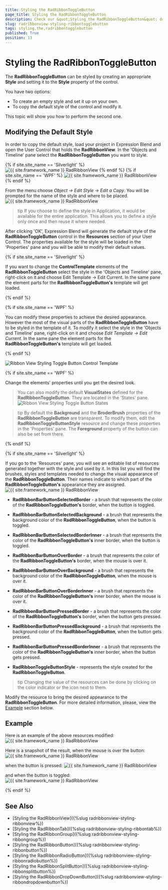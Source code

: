 ```yaml
---
title: Styling the RadRibbonToggleButton
page_title: Styling the RadRibbonToggleButton
description: Check our &quot;Styling the RadRibbonToggleButton&quot; documentation article for the RadRibbonView {{ site.framework_name }} control.
slug: radribbonview-styling-ribbontogglebutton
tags: styling,the,radribbontogglebutton
published: True
position: 13
---
```


# Styling the RadRibbonToggleButton

The __RadRibbonToggleButton__ can be styled by creating an appropriate __Style__ and setting it to the __Style__ property of the control.			

You have two options:

* To create an empty style and set it up on your own.
* To copy the default style of the control and modify it.

This topic will show you how to perform the second one.

## Modifying the Default Style

In order to copy the default style, load your project in Expression Blend and open the User Control that holds the __RadRibbonView__. In the 'Objects and Timeline' pane select the __RadRibbonToggleButton__ you want to style.				

{% if site.site_name == 'Silverlight' %}
![{{ site.framework_name }} RadRibbonView  ](images/RibbonView_Styling_ToggleButton_Locate.png)
{% endif %}
{% if site.site_name == 'WPF' %}
![{{ site.framework_name }} RadRibbonView  ](images/RibbonView_Styling_ToggleButton_LocateWPF.png)
{% endif %}

From the menu choose *Object -> Edit Style -> Edit a Copy*. You will be prompted for the name of the style and where to be placed.
![{{ site.framework_name }} RadRibbonView  ](images/RibbonView_Styling_ToggleButton_CreateStyle.png)

>tip If you choose to define the style in Application, it would be available for the entire application. This allows you to define a style only once and then reuse it where needed.

After clicking 'OK', Expression Blend will generate the default style of the __RadRibbonToggleButton__ control in the __Resources__ section of your User Control. The properties available for the style will be loaded in the 'Properties' pane and you will be able to modify their default values.

{% if site.site_name == 'Silverlight' %}

If you want to change the __ControlTemplate__ elements of the __RadRibbonToggleButton__ select the style in the 'Objects and Timeline' pane, right-click on it and choose Edit Template -> Edit Current. In the same pane the element parts for the __RadRibbonToggleButton's__ template will get loaded.

{% endif %}

{% if site.site_name == 'WPF' %}

You can modify these properties to achieve the desired appearance. However the most of the visual parts of the __RadRibbonToggleButton__ have to be styled in the template of it. To modify it select the style in the 'Objects and Timeline' pane, right-click on it and choose *Edit Template -> Edit Current*. In the same pane the element parts for the __RadRibbonToggleButton's__ template will get loaded.

{% endif %}

![Ribbon View Styling Toggle Button Control Template](images/RibbonView_Styling_ToggleButton_ControlTemplate.png)

{% if site.site_name == 'WPF' %}

Change the elements' properties until you get the desired look.

> You can also modify the default __VisualStates__ defined for the __RadRibbonToggleButton__. They are located in the 'States' pane.
>![Ribbon View Styling Toggle Button States](images/RibbonView_Styling_ToggleButton_States.png)


>tip By default the __Background__ and the __BroderBrush__ properties of the __RadRibbonToggleButton__ are transparent. To modify them, edit the __RadRibbonToggleButtonStyle__ resource and change these properties in the 'Properties' pane. The __Foreground__ property of the button can also be set from there.  

{% endif %}

{% if site.site_name == 'Silverlight' %}

If you go to the 'Resources' pane, you will see an editable list of resources generated together with the style and used by it. In this list you will find the brushes, styles and templates needed to change the visual appearance of the __RadRibbonToggleButton__. Their names indicate to which part of the __RadRibbonToggleButton's__ appearance they are assigned.
![{{ site.framework_name }} RadRibbonView  ](images/RibbonView_Styling_ToggleButton_Resources.png)

* __RadRibbonBarButtonSelectedBorder__ - a brush that represents the color of the __RadRibbonToggleButton's__ border, when the button is toggled.             

* __RadRibbonBarButtonSelectedBackground__ - a brush that represents the background color of the __RadRibbonToggleButton__, when the button is toggled.              

* __RadRibbonBarButtonSelectedBorderInner__ - a brush that represents the color of the __RadRibbonToggleButton's__ inner border, when the button is toggled.              

* __RadRibbonBarButtonOverBorder__ - a brush that represents the color of the __RadRibbonToggleButton's__ border, when the mouse is over it.              

* __RadRibbonBarButtonOverBackground__ - a brush that represents the background color of the __RadRibbonToggleButton__, when the mouse is over it.              

* __RadRibbonBarButtonOverBorderInner__ - a brush that represents the color of the __RadRibbonToggleButton's__ inner border, when the mouse is over it.              

* __RadRibbonBarButtonPressedBorder__ - a brush that represents the color of the __RadRibbonToggleButton's__ border, when the button gets pressed.              

* __RadRibbonBarButtonPressedBackground__ - a brush that represents the background color of the __RadRibbonToggleButton__, when the button gets pressed.              

* __RadRibbonBarButtonPressedBorderInner__ - a brush that represents the color of the __RadRibbonToggleButton's__ inner border, when the button gets pressed.              

* __RadRibbonToggleButtonStyle__ - represents the style created for the __RadRibbonToggleButton__.              

>tip Changing the value of the resources can be done by clicking on the color indicator or the icon next to them.

Modify the resource to bring the desired appearance to the __RadRibbonToggleButton__. For more detailed information, please, view the [Example](#example) section below.

## Example

Here is an example of the above resources modified:
![{{ site.framework_name }} RadRibbonView  ](images/RibbonView_Styling_ToggleButton_ResourcesModified.png)

Here is a snapshot of the result, when the mouse is over the button:
![{{ site.framework_name }} RadRibbonView  ](images/RibbonView_Styling_ToggleButton_ExampleMouseOver.png)

when the button is pressed:
![{{ site.framework_name }} RadRibbonView  ](images/RibbonView_Styling_ToggleButton_ExamplePressed.png)

and when the button is toggled:
![{{ site.framework_name }} RadRibbonView  ](images/RibbonView_Styling_ToggleButton_ExampleToggled.png)

{% endif %}

## See Also
 * [Styling the RadRibbonView]({%slug radribbonview-styling-ribbonview%})
 * [Styling the RadRibbonTab]({%slug radribbonview-styling-ribbontab%})
 * [Styling the RadRibbonGroup]({%slug radribbonview-styling-ribbongroup%})
 * [Styling the RadRibbonButton]({%slug radribbonview-styling-ribbonbutton%})
 * [Styling the RadRibbonRadioButton]({%slug radribbonview-styling-ribbonradiobutton%})
 * [Styling the RadRibbonSplitButton]({%slug radribbonview-styling-ribbonsplitbutton%})
 * [Styling the RadRibbonDropDownButton]({%slug radribbonview-styling-ribbondropdownbutton%})
